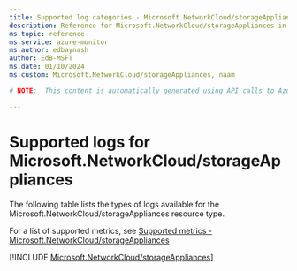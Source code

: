 ```yaml
---
title: Supported log categories - Microsoft.NetworkCloud/storageAppliances
description: Reference for Microsoft.NetworkCloud/storageAppliances in Azure Monitor Logs.
ms.topic: reference
ms.service: azure-monitor
ms.author: edbaynash
author: EdB-MSFT
ms.date: 01/10/2024
ms.custom: Microsoft.NetworkCloud/storageAppliances, naam

# NOTE:  This content is automatically generated using API calls to Azure. Any edits made on these files will be overwritten in the next run of the script. 

---
```





# Supported logs for Microsoft.NetworkCloud/storageAppliances  
The following table lists the types of logs available for the Microsoft.NetworkCloud/storageAppliances resource type.
  
  
  
For a list of supported metrics, see [Supported metrics - Microsoft.NetworkCloud/storageAppliances](../supported-metrics/microsoft-networkcloud-storageappliances-metrics.md)  
  

  
[!INCLUDE [Microsoft.NetworkCloud/storageAppliances](./includes/microsoft-networkcloud-storageappliances-logs-include.md)]  
  
  

